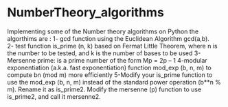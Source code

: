 # NumberTheory_algorithms
Implementing some of the Number theory algorithms on Python
the algorthims are : 
1- gcd function using the Euclidean Algorithm gcd(a,b).  
2- test function is_prime (n, k) based on Fermat Little Theorem, where n is the number to be tested, and k is the number of bases to be used
3-Mersenne prime: is a prime number of the form Mp = 2p – 1
4-modular exponentiation (a.k.a. fast exponentiation) function mod_exp (b, n, m) to compute bn (mod m) more efficiently
5-Modify your is_prime function to use the mod_exp (b, n, m) instead of the standard power operation (b**n % m). Rename it as is_prime2. Modify the mersenne (p) function to use is_prime2, and call it mersenne2. 
